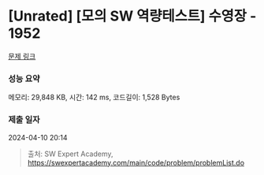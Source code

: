 # [Unrated] [모의 SW 역량테스트] 수영장 - 1952 

[문제 링크](https://swexpertacademy.com/main/code/problem/problemDetail.do?contestProbId=AV5PpFQaAQMDFAUq) 

### 성능 요약

메모리: 29,848 KB, 시간: 142 ms, 코드길이: 1,528 Bytes

### 제출 일자

2024-04-10 20:14



> 출처: SW Expert Academy, https://swexpertacademy.com/main/code/problem/problemList.do